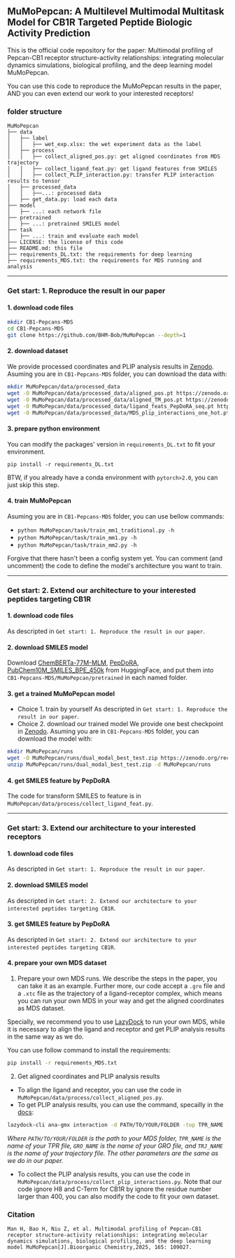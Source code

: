 <!--
 * @Date: 2025-06-03 11:01:00
 * @LastEditors: BHM-Bob 2262029386@qq.com
 * @LastEditTime: 2025-06-26 22:34:11
 * @Description: 
-->
## MuMoPepcan: A Multilevel Multimodal Multitask Model for CB1R Targeted Peptide Biologic Activity Prediction

This is the official code repository for the paper: Multimodal profiling of Pepcan-CB1 receptor structure-activity relationships: integrating molecular dynamics simulations, biological profiling, and the deep learning model MuMoPepcan.

You can use this code to reproduce the MuMoPepcan results in the paper, AND you can even extend our work to your interested receptors!


### folder structure
```text
MuMoPepcan
├── data
│   ├── label
│   │   ├── wet_exp.xlsx: the wet experiment data as the label
│   ├── process
│   │   ├── collect_aligned_pos.py: get aligned coordinates from MDS trajectory
│   │   ├── collect_ligand_feat.py: get ligand features from SMILES
│   │   ├── collect_PLIP_interaction.py: transfer PLIP interaction results to tensor
│   ├── processed_data
│   │   ├──...: processed data
│   ├── get_data.py: load each data
├── model
│   ├── ...: each network file
├── pretrained
│   ├── ...: pretrained SMILES model
├── task
│   ├── ...: train and evaluate each model
├── LICENSE: the license of this code
├── README.md: this file
├── requirements_DL.txt: the requirements for deep learning
├── requirements_MDS.txt: the requirements for MDS running and analysis
```

------

### Get start: 1. Reproduce the result in our paper
#### 1. download code files
```bash
mkdir CB1-Pepcans-MDS
cd CB1-Pepcans-MDS
git clone https://github.com/BHM-Bob/MuMoPepcan --depth=1
```

#### 2. download dataset
We provide processed coordinates and PLIP analysis results in [Zenodo](https://zenodo.org/records/15734130).
Asuming you are in `CB1-Pepcans-MDS` folder, you can download the data with:
```bash
mkdir MuMoPepcan/data/processed_data
wget -O MuMoPepcan/data/processed_data/aligned_pos.pt https://zenodo.org/record/15734130/files/aligned_pos.pt
wget -O MuMoPepcan/data/processed_data/aligned_TM_pos.pt https://zenodo.org/record/15734130/files/aligned_TM_pos.pt
wget -O MuMoPepcan/data/processed_data/ligand_feats_PepDoRA_seq.pt https://zenodo.org/record/15734130/files/ligand_feats_PepDoRA_seq.pt
wget -O MuMoPepcan/data/processed_data/MDS_plip_interactions_one_hot.pt https://zenodo.org/record/15734130/files/MDS_plip_interactions_one_hot.pt
```

#### 3. prepare python environment
You can modify the packages' version in `requirements_DL.txt` to fit your environment.
```
pip install -r requirements_DL.txt
```
BTW, if you already have a conda environment with `pytorch>2.0`, you can just skip this step.

#### 4. train MuMoPepcan
Asuming you are in `CB1-Pepcans-MDS` folder, you can use bellow commands:
- `python MuMoPepcan/task/train_mm1_traditional.py -h`
- `python MuMoPepcan/task/train_mm1.py -h`
- `python MuMoPepcan/task/train_mm2.py -h`

Forgive that there hasn't been a config system yet. You can comment (and uncomment) the code to define the model's architecture you want to train.

------

### Get start: 2. Extend our architecture to your interested peptides targeting CB1R
#### 1. download code files
As descripted in `Get start: 1. Reproduce the result in our paper`.

#### 2. download SMILES model
Download [ChemBERTa-77M-MLM](https://huggingface.co/DeepChem/ChemBERTa-77M-MLM), [PepDoRA](https://huggingface.co/ChatterjeeLab/PepDoRA/tree/main), [PubChem10M_SMILES_BPE_450k](https://huggingface.co/seyonec/PubChem10M_SMILES_BPE_450k) from HuggingFace, and put them into `CB1-Pepcans-MDS/MuMoPepcan/pretrained` in each named folder.

#### 3. get a trained MuMoPepcan model
- Choice 1. train by yourself
As descripted in `Get start: 1. Reproduce the result in our paper`.
- Choice 2. download our trained model
We provide one best checkpoint in [Zenodo](https://zenodo.org/records/15734130).
Asuming you are in `CB1-Pepcans-MDS` folder, you can download the model with:
```bash
mkdir MuMoPepcan/runs
wget -O MuMoPepcan/runs/dual_modal_best_test.zip https://zenodo.org/record/15734130/files/dual_modal_best_test.zip
unzip MuMoPepcan/runs/dual_modal_best_test.zip -d MuMoPepcan/runs
```

#### 4. get SMILES feature by PepDoRA
The code for transform SMILES to feature is in `MuMoPepcan/data/process/collect_ligand_feat.py`.

------

### Get start: 3. Extend our architecture to your interested receptors
#### 1. download code files
As descripted in `Get start: 1. Reproduce the result in our paper`.

#### 2. download SMILES model
As descripted in `Get start: 2. Extend our architecture to your interested peptides targeting CB1R`.

#### 3. get SMILES feature by PepDoRA
As descripted in `Get start: 2. Extend our architecture to your interested peptides targeting CB1R`.

#### 4. prepare your own MDS dataset
1. Prepare your own MDS runs.
We describe the steps in the paper, you can take it as an example. Further more, our code accept a `.gro` file and a `.xtc` file as the trajectory of a ligand-receptor complex, which means you can run your own MDS in your way and get the aligned coordinates as MDS dataset.

Specially, we recommend you to use [LazyDock](https://github.com/BHM-Bob/LazyDock) to run your own MDS, while it is necessary to align the ligand and receptor and get PLIP analysis results in the same way as we do.

You can use follow command to install the requirements:
```bash
pip install -r requirements_MDS.txt
```

2. Get aligned coordinates and PLIP analysis results
- To align the ligand and receptor, you can use the code in `MuMoPepcan/data/process/collect_aligned_pos.py`.
- To get PLIP analysis results, you can use the command, specailly in the [docs](https://lazydock.readthedocs.io/en/latest/scripts/ana_gmx/):
```bash
lazydock-cli ana-gmx interaction -d PATH/TO/YOUR/FOLDER -top TPR_NAME -gro GRO_NAME -traj TRJ_NAME --receptor-chain-name Protein --ligand-chain-name LIG --alter-receptor-chain A --alter-ligand-chain Z --alter-ligand-res UNK --alter-ligand-atm HETATM --method plip --mode all --max-plot 24 -nw 8
```
*Where `PATH/TO/YOUR/FOLDER` is the path to your MDS folder, `TPR_NAME` is the name of your TPR file, `GRO_NAME` is the name of your GRO file, and `TRJ_NAME` is the name of your trajectory file. The other parameters are the same as we do in our paper.*
- To collect the PLIP analysis results, you can use the code in `MuMoPepcan/data/process/collect_plip_interactions.py`.
Note that our code ignore H8 and C-Term for CB1R by ignore the residue number larger than 400, you can also modify the code to fit your own dataset.


### Citation
`Man H, Bao H, Niu Z, et al. Multimodal profiling of Pepcan-CB1 receptor structure-activity relationships: integrating molecular dynamics simulations, biological profiling, and the deep learning model MuMoPepcan[J].Bioorganic Chemistry,2025, 165: 109027.`

